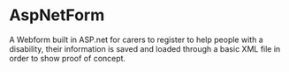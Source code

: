 # AspNetForm
A Webform built in ASP.net for carers to register to help people with a disability, their information is saved and loaded through a basic XML file in order to show proof of concept.
